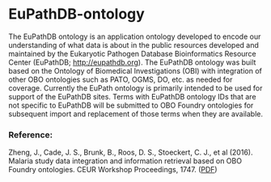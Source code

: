 # EuPathDB-ontology

The EuPathDB ontology is an application ontology developed to encode our understanding of what data is about in the public resources developed and maintained by the Eukaryotic Pathogen Database Bioinformatics Resource Center (EuPathDB; http://eupathdb.org). The EuPathDB ontology was built based on the Ontology of Biomedical Investigations (OBI) with integration of other OBO ontologies such as PATO, OGMS, DO, etc. as needed for coverage. Currently the EuPath ontology is primarily intended to be used for support of the EuPathDB sites. Terms with EuPathDB ontology IDs that are not specific to EuPathDB will be submitted to OBO Foundry ontologies for subsequent import and replacement of those terms when they are available.

### Reference:

Zheng, J., Cade, J. S., Brunk, B., Roos, D. S., Stoeckert, C. J., et al (2016). Malaria study data integration and information retrieval based on OBO Foundry ontologies. CEUR Workshop Proceedings, 1747. ([PDF](https://pdfs.semanticscholar.org/888e/a51dbb138122d39c42f863f2a1ada7976db4.pdf))

